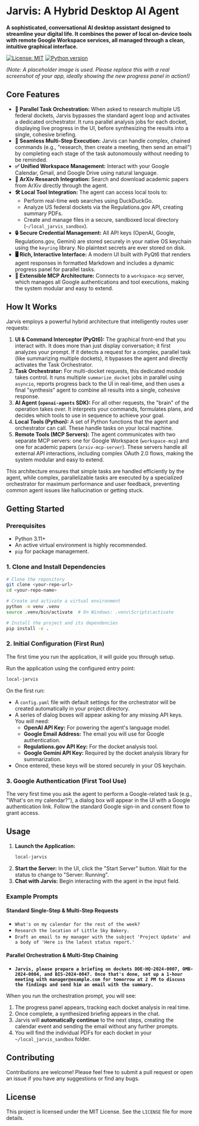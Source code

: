 # Jarvis: A Hybrid Desktop AI Agent

**A sophisticated, conversational AI desktop assistant designed to streamline your digital life. It combines the power of local on-device tools with remote Google Workspace services, all managed through a clean, intuitive graphical interface.**

[![License: MIT](https://img.shields.io/badge/License-MIT-yellow.svg)](https://opensource.org/licenses/MIT)
[![Python version](https://img.shields.io/pypi/pyversions/local-jarvis-wmcp.svg)](https://pypi.python.org/pypi/local-jarvis-wmcp)

*(Note: A placeholder image is used. Please replace this with a real screenshot of your app, ideally showing the new progress panel in action!)*

## Core Features

*   **🚀 Parallel Task Orchestration:** When asked to research multiple US federal dockets, Jarvis bypasses the standard agent loop and activates a dedicated orchestrator. It runs parallel analysis jobs for each docket, displaying live progress in the UI, before synthesizing the results into a single, cohesive briefing.
*   **🧠 Seamless Multi-Step Execution:** Jarvis can handle complex, chained commands (e.g., "research, then create a meeting, then send an email") by completing each stage of the task autonomously without needing to be reminded.
*   **✅ Unified Workspace Management:** Interact with your Google Calendar, Gmail, and Google Drive using natural language.
*   **🔬 ArXiv Research Integration:** Search and download academic papers from ArXiv directly through the agent.
*   **🛠️ Local Tool Integration:** The agent can access local tools to:
    *   Perform real-time web searches using DuckDuckGo.
    *   Analyze US federal dockets via the Regulations.gov API, creating summary PDFs.
    *   Create and manage files in a secure, sandboxed local directory (`~/local_jarvis_sandbox`).
*   **🔒 Secure Credential Management:** All API keys (OpenAI, Google, Regulations.gov, Gemini) are stored securely in your native OS keychain using the `keyring` library. No plaintext secrets are ever stored on disk.
*   **🖥️ Rich, Interactive Interface:** A modern UI built with PyQt6 that renders agent responses in formatted Markdown and includes a dynamic progress panel for parallel tasks.
*   **🔌 Extensible MCP Architecture:** Connects to a `workspace-mcp` server, which manages all Google authentications and tool executions, making the system modular and easy to extend.

## How It Works

Jarvis employs a powerful hybrid architecture that intelligently routes user requests:

1.  **UI & Command Interceptor (PyQt6):** The graphical front-end that you interact with. It does more than just display conversation; it first analyzes your prompt. If it detects a request for a complex, parallel task (like summarizing multiple dockets), it bypasses the agent and directly activates the Task Orchestrator.
2.  **Task Orchestrator:** For multi-docket requests, this dedicated module takes control. It runs multiple `summarize_docket` jobs in parallel using `asyncio`, reports progress back to the UI in real-time, and then uses a final "synthesis" agent to combine all results into a single, cohesive response.
3.  **AI Agent (`openai-agents` SDK):** For all other requests, the "brain" of the operation takes over. It interprets your commands, formulates plans, and decides which tools to use in sequence to achieve your goal.
4.  **Local Tools (Python):** A set of Python functions that the agent and orchestrator can call. These handle tasks on your local machine.
5.  **Remote Tools (MCP Servers):** The agent communicates with two separate MCP servers: one for Google Workspace (`workspace-mcp`) and one for academic papers (`arxiv-mcp-server`). These servers handle all external API interactions, including complex OAuth 2.0 flows, making the system modular and easy to extend.

This architecture ensures that simple tasks are handled efficiently by the agent, while complex, parallelizable tasks are executed by a specialized orchestrator for maximum performance and user feedback, preventing common agent issues like hallucination or getting stuck.

## Getting Started

### Prerequisites

*   Python 3.11+
*   An active virtual environment is highly recommended.
*   `pip` for package management.

### 1. Clone and Install Dependencies

```bash
# Clone the repository
git clone <your-repo-url>
cd <your-repo-name>

# Create and activate a virtual environment
python -m venv .venv
source .venv/bin/activate  # On Windows: .venv\Scripts\activate

# Install the project and its dependencies
pip install -e .
```

### 2. Initial Configuration (First Run)

The first time you run the application, it will guide you through setup.

Run the application using the configured entry point:
```bash
local-jarvis
```

On the first run:
- A `config.yaml` file with default settings for the orchestrator will be created automatically in your project directory.
- A series of dialog boxes will appear asking for any missing API keys. You will need:
    *   **OpenAI API Key:** For powering the agent's language model.
    *   **Google Email Address:** The email you will use for Google authentication.
    *   **Regulations.gov API Key:** For the docket analysis tool.
    *   **Google Gemini API Key:** Required by the docket analysis library for summarization.
- Once entered, these keys will be stored securely in your OS keychain.

### 3. Google Authentication (First Tool Use)

The very first time you ask the agent to perform a Google-related task (e.g., "What's on my calendar?"), a dialog box will appear in the UI with a Google authentication link. Follow the standard Google sign-in and consent flow to grant access.

## Usage

1.  **Launch the Application:**
    ```bash
    local-jarvis
    ```
2.  **Start the Server:** In the UI, click the "Start Server" button. Wait for the status to change to "Server: Running".
3.  **Chat with Jarvis:** Begin interacting with the agent in the input field.

### Example Prompts

#### Standard Single-Step & Multi-Step Requests
*   `What's on my calendar for the rest of the week?`
*   `Research the location of Little Sky Bakery.`
*   `Draft an email to my manager with the subject 'Project Update' and a body of 'Here is the latest status report.'`

#### Parallel Orchestration & Multi-Step Chaining
*   **`Jarvis, please prepare a briefing on dockets DOE-HQ-2024-0007, OMB-2024-0004, and BIS-2024-0047. Once that's done, set up a 1-hour meeting with manager@example.com for tomorrow at 2 PM to discuss the findings and send him an email with the summary.`**

When you run the orchestration prompt, you will see:
1.  The progress panel appears, tracking each docket analysis in real time.
2.  Once complete, a synthesized briefing appears in the chat.
3.  Jarvis will **automatically continue** to the next steps, creating the calendar event and sending the email without any further prompts.
4.  You will find the individual PDFs for each docket in your `~/local_jarvis_sandbox` folder.

## Contributing

Contributions are welcome! Please feel free to submit a pull request or open an issue if you have any suggestions or find any bugs.

## License

This project is licensed under the MIT License. See the `LICENSE` file for more details.